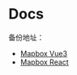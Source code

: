 # Docs

备份地址：
- [Mapbox Vue3](https://lyngeng.github.io/mapbox-vue3)
- [Mapbox React](https://lyngeng.github.io/mapbox-react)
